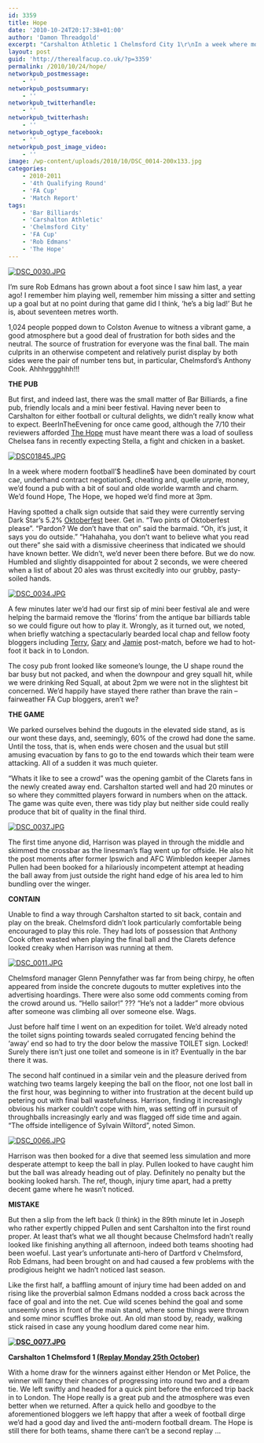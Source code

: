 ```yaml
---
id: 3359
title: Hope
date: '2010-10-24T20:17:38+01:00'
author: 'Damon Threadgold'
excerpt: "Carshalton Athletic 1 Chelmsford City 1\r\nIn a week where modern football'$ headline$ have been dominated by court ca$e$, underhand contract negotiation$, cheating and, quelle $urpri$e, money, we found a pub with a bit of soul and olde worlde warmth and charm ..."
layout: post
guid: 'http://therealfacup.co.uk/?p=3359'
permalink: /2010/10/24/hope/
networkpub_postmessage:
    - ''
networkpub_postsummary:
    - ''
networkpub_twitterhandle:
    - ''
networkpub_twitterhash:
    - ''
networkpub_ogtype_facebook:
    - ''
networkpub_post_image_video:
    - ''
image: /wp-content/uploads/2010/10/DSC_0014-200x133.jpg
categories:
    - 2010-2011
    - '4th Qualifying Round'
    - 'FA Cup'
    - 'Match Report'
tags:
    - 'Bar Billiards'
    - 'Carshalton Athletic'
    - 'Chelmsford City'
    - 'FA Cup'
    - 'Rob Edmans'
    - 'The Hope'
---
```


[![DSC_0030.JPG](http://lh3.ggpht.com/_3L4_Y2OBz2M/TMQhr8Hz-FI/AAAAAAAAC-Q/v5YCCpBx_No/DSC_0030.JPG?imgmax=200)](http://lh3.ggpht.com/_3L4_Y2OBz2M/TMQhr8Hz-FI/AAAAAAAAC-Q/v5YCCpBx_No/DSC_0030.JPG?imgmax=640)

I’m sure Rob Edmans has grown about a foot since I saw him last, a year ago! I remember him playing well, remember him missing a sitter and setting up a goal but at no point during that game did I think, ‘he’s a big lad!’ But he is, about seventeen metres worth.

1,024 people popped down to Colston Avenue to witness a vibrant game, a good atmosphere but a good deal of frustration for both sides and the neutral. The source of frustration for everyone was the final ball. The main culprits in an otherwise competent and relatively purist display by both sides were the pair of number tens but, in particular, Chelmsford’s Anthony Cook. Ahhhrggghhh!!!

**THE PUB**

But first, and indeed last, there was the small matter of Bar Billiards, a fine pub, friendly locals and a mini beer festival. Having never been to Carshalton for either football or cultural delights, we didn’t really know what to expect. BeerInTheEvening for once came good, although the 7/10 their reviewers afforded [The Hope](http://www.beerintheevening.com/pubs/s/23/2383/Hope/Carshalton) must have meant there was a load of soulless Chelsea fans in recently expecting Stella, a fight and chicken in a basket.

[![DSC01845.JPG](http://lh6.ggpht.com/_3L4_Y2OBz2M/TMSBPVms4LI/AAAAAAAADEU/gQgX5gzAzL8/DSC01845.JPG?imgmax=200)](http://lh6.ggpht.com/_3L4_Y2OBz2M/TMSBPVms4LI/AAAAAAAADEU/gQgX5gzAzL8/DSC01845.JPG?imgmax=640)

In a week where modern football’$ headline$ have been dominated by court ca$e$, underhand contract negotiation$, cheating and, quelle $urpri$e, money, we’d found a pub with a bit of soul and olde worlde warmth and charm. We’d found Hope, The Hope, we hoped we’d find more at 3pm.

Having spotted a chalk sign outside that said they were currently serving Dark Star’s 5.2% [Oktoberfest](http://darkstarbrewing.co.uk/pdf/oktoberfest.pdf) beer. Get in. “Two pints of Oktoberfest please”. “Pardon? We don’t have that on” said the barmaid. “Oh, it’s just, it says you do outside.” “Hahahaha, you don’t want to believe what you read out there” she said with a dismissive cheeriness that indicated we should have known better. We didn’t, we’d never been there before. But we do now. Humbled and slightly disappointed for about 2 seconds, we were cheered when a list of about 20 ales was thrust excitedly into our grubby, pasty-soiled hands.

[![DSC_0034.JPG](http://lh3.ggpht.com/_3L4_Y2OBz2M/TMQh3NnqRmI/AAAAAAAAC-c/aFSKENdmmeA/DSC_0034.JPG?imgmax=200)](http://lh3.ggpht.com/_3L4_Y2OBz2M/TMQh3NnqRmI/AAAAAAAAC-c/aFSKENdmmeA/DSC_0034.JPG?imgmax=640)

A few minutes later we’d had our first sip of mini beer festival ale and were helping the barmaid remove the ‘florins’ from the antique bar billiards table so we could figure out how to play it. Wrongly, as it turned out, we noted, when briefly watching a spectacularly bearded local chap and fellow footy bloggers including [Terry](http://twitter.com/terryduffelen), [Gary](http://twitter.com/garyandrews) and [Jamie](http://twitter.com/JamieCutteridge) post-match, before we had to hot-foot it back in to London.

The cosy pub front looked like someone’s lounge, the U shape round the bar busy but not packed, and when the downpour and grey squall hit, while we were drinking Red Squall, at about 2pm we were not in the slightest bit concerned. We’d happily have stayed there rather than brave the rain – fairweather FA Cup bloggers, aren’t we?

**THE GAME**

We parked ourselves behind the dugouts in the elevated side stand, as is our wont these days, and, seemingly, 60% of the crowd had done the same. Until the toss, that is, when ends were chosen and the usual but still amusing evacuation by fans to go to the end towards which their team were attacking. All of a sudden it was much quieter.

“Whats it like to see a crowd” was the opening gambit of the Clarets fans in the newly created away end. Carshalton started well and had 20 minutes or so where they committed players forward in numbers when on the attack. The game was quite even, there was tidy play but neither side could really produce that bit of quality in the final third.

[![DSC_0037.JPG](http://lh3.ggpht.com/_3L4_Y2OBz2M/TNCTcpJk2iI/AAAAAAAADI4/NHkEEEraW-M/DSC_0037.JPG?imgmax=200)](http://lh3.ggpht.com/_3L4_Y2OBz2M/TNCTcpJk2iI/AAAAAAAADI4/NHkEEEraW-M/DSC_0037.JPG?imgmax=640)

The first time anyone did, Harrison was played in through the middle and skimmed the crossbar as the linesman’s flag went up for offside. He also hit the post moments after former Ipswich and AFC Wimbledon keeper James Pullen had been booked for a hilariously incompetent attempt at heading the ball away from just outside the right hand edge of his area led to him bundling over the winger.

**CONTAIN**

Unable to find a way through Carshalton started to sit back, contain and play on the break. Chelmsford didn’t look particularly comfortable being encouraged to play this role. They had lots of possession that Anthony Cook often wasted when playing the final ball and the Clarets defence looked creaky when Harrison was running at them.

[![DSC_0011.JPG](http://lh3.ggpht.com/_3L4_Y2OBz2M/TMQgwLxa0II/AAAAAAAAC9M/_SoBbDkYbaw/DSC_0011.JPG?imgmax=200)](http://lh3.ggpht.com/_3L4_Y2OBz2M/TMQgwLxa0II/AAAAAAAAC9M/_SoBbDkYbaw/DSC_0011.JPG?imgmax=640)

Chelmsford manager Glenn Pennyfather was far from being chirpy, he often appeared from inside the concrete dugouts to mutter expletives into the advertising hoardings. There were also some odd comments coming from the crowd around us. “Hello sailor!” ??? “He’s not a ladder” more obvious after someone was climbing all over someone else. Wags.

Just before half time I went on an expedition for toilet. We’d already noted the toilet signs pointing towards sealed corrugated fencing behind the ‘away’ end so had to try the door below the massive TOILET sign. Locked! Surely there isn’t just one toilet and someone is in it? Eventually in the bar there it was.

The second half continued in a similar vein and the pleasure derived from watching two teams largely keeping the ball on the floor, not one lost ball in the first hour, was beginning to wither into frustration at the decent build up petering out with final ball wastefulness. Harrison, finding it increasingly obvious his marker couldn’t cope with him, was setting off in pursuit of throughballs increasingly early and was flagged off side time and again. “The offside intelligence of Sylvain Wiltord”, noted Simon.

[![DSC_0066.JPG](http://lh3.ggpht.com/_3L4_Y2OBz2M/TMQjcnw0VGI/AAAAAAAADAM/xkppikGQrE0/DSC_0066.JPG?imgmax=200)](http://lh3.ggpht.com/_3L4_Y2OBz2M/TMQjcnw0VGI/AAAAAAAADAM/xkppikGQrE0/DSC_0066.JPG?imgmax=640)

Harrison was then booked for a dive that seemed less simulation and more desperate attempt to keep the ball in play. Pullen looked to have caught him but the ball was already heading out of play. Definitely no penalty but the booking looked harsh. The ref, though, injury time apart, had a pretty decent game where he wasn’t noticed.

**MISTAKE**

But then a slip from the left back (I think) in the 89th minute let in Joseph who rather expertly chipped Pullen and sent Carshalton into the first round proper. At least that’s what we all thought because Chelmsford hadn’t really looked like finishing anything all afternoon, indeed both teams shooting had been woeful. Last year’s unfortunate anti-hero of Dartford v Chelmsford, Rob Edmans, had been brought on and had caused a few problems with the prodigious height we hadn’t noticed last season.

Like the first half, a baffling amount of injury time had been added on and rising like the proverbial salmon Edmans nodded a cross back across the face of goal and into the net. Cue wild scenes behind the goal and some unseemly ones in front of the main stand, where some things were thrown and some minor scuffles broke out. An old man stood by, ready, walking stick raised in case any young hoodlum dared come near him.

****[![DSC_0077.JPG](http://lh3.ggpht.com/_3L4_Y2OBz2M/TMQkGy6bN8I/AAAAAAAADBI/x3vbicOmB9o/DSC_0077.JPG?imgmax=200)](http://lh3.ggpht.com/_3L4_Y2OBz2M/TMQkGy6bN8I/AAAAAAAADBI/x3vbicOmB9o/DSC_0077.JPG?imgmax=640)****

**Carshalton 1 Chelmsford 1 [(Replay Monday 25th October)](http://www.chelmsfordcityfc.com/news/)**

With a home draw for the winners against either Hendon or Met Police, the winner will fancy their chances of progressing into round two and a dream tie. We left swiftly and headed for a quick pint before the enforced trip back in to London. The Hope really is a great pub and the atmosphere was even better when we returned. After a quick hello and goodbye to the aforementioned bloggers we left happy that after a week of football dirge we’d had a good day and lived the anti-modern football dream. The Hope is still there for both teams, shame there can’t be a second replay …
